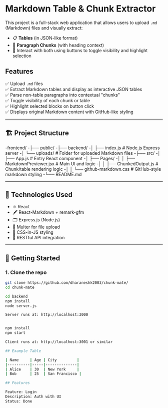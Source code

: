 # Markdown Table & Chunk Extractor

This project is a full-stack web application that allows users to upload `.md` (Markdown) files and visually extract:

- 📋 **Tables** (in JSON-like format)
- 🧩 **Paragraph Chunks** (with heading context)
- 🔁 Interact with both using buttons to toggle visibility and highlight selection

## Features

✅ Upload `.md` files  
✅ Extract Markdown tables and display as interactive JSON tables  
✅ Parse non-table paragraphs into contextual "chunks"  
✅ Toggle visibility of each chunk or table  
✅ Highlight selected blocks on button click  
✅ Displays original Markdown content with GitHub-like styling

---

## 🏗️ Project Structure

-frontend/
-├── public/
-├── backend/
-│ ├── index.js # Node.js Express server
-│ └── uploads/ # Folder for uploaded Markdown files
-├── src/
-│ ├── App.js # Entry React component
-│ ├── Pages/
-│ │ ├── MarkdownPreviewer.jsx # Main UI and logic
-│ │ ├── ChunkedOutput.js # Chunk/table rendering logic
-│ │ └── github-markdown.css # GitHub-style markdown styling
-└── README.md


---

## 🔧 Technologies Used

- ⚛️ React
- 🖋️ React-Markdown + remark-gfm
- 🗂️ Express.js (Node.js)
- 📄 Multer for file upload
- 🎨 CSS-in-JS styling
- 🔄 RESTful API integration

---

## 🚀 Getting Started

### 1. Clone the repo

```bash
git clone https://github.com/dharaneshk2003/chunk-mate/
cd chunk-mate

cd backend
npm install
node server.js

Server runs at: http://localhost:3000


npm install
npm start

Client runs at: http://localhost:3001 or similar

## Example Table

| Name     | Age | City         |
|----------|-----|--------------|
| Alice    | 30  | New York     |
| Bob      | 25  | San Francisco |

## Features

Feature: Login  
Description: Auth with UI  
Status: Done




